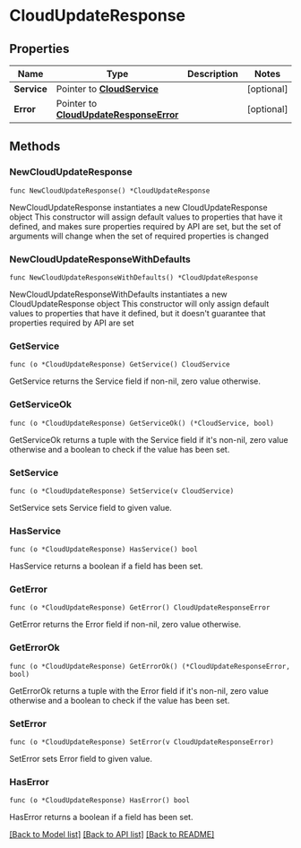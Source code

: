 # CloudUpdateResponse

## Properties

Name | Type | Description | Notes
------------ | ------------- | ------------- | -------------
**Service** | Pointer to [**CloudService**](CloudService.md) |  | [optional] 
**Error** | Pointer to [**CloudUpdateResponseError**](CloudUpdateResponseError.md) |  | [optional] 

## Methods

### NewCloudUpdateResponse

`func NewCloudUpdateResponse() *CloudUpdateResponse`

NewCloudUpdateResponse instantiates a new CloudUpdateResponse object
This constructor will assign default values to properties that have it defined,
and makes sure properties required by API are set, but the set of arguments
will change when the set of required properties is changed

### NewCloudUpdateResponseWithDefaults

`func NewCloudUpdateResponseWithDefaults() *CloudUpdateResponse`

NewCloudUpdateResponseWithDefaults instantiates a new CloudUpdateResponse object
This constructor will only assign default values to properties that have it defined,
but it doesn't guarantee that properties required by API are set

### GetService

`func (o *CloudUpdateResponse) GetService() CloudService`

GetService returns the Service field if non-nil, zero value otherwise.

### GetServiceOk

`func (o *CloudUpdateResponse) GetServiceOk() (*CloudService, bool)`

GetServiceOk returns a tuple with the Service field if it's non-nil, zero value otherwise
and a boolean to check if the value has been set.

### SetService

`func (o *CloudUpdateResponse) SetService(v CloudService)`

SetService sets Service field to given value.

### HasService

`func (o *CloudUpdateResponse) HasService() bool`

HasService returns a boolean if a field has been set.

### GetError

`func (o *CloudUpdateResponse) GetError() CloudUpdateResponseError`

GetError returns the Error field if non-nil, zero value otherwise.

### GetErrorOk

`func (o *CloudUpdateResponse) GetErrorOk() (*CloudUpdateResponseError, bool)`

GetErrorOk returns a tuple with the Error field if it's non-nil, zero value otherwise
and a boolean to check if the value has been set.

### SetError

`func (o *CloudUpdateResponse) SetError(v CloudUpdateResponseError)`

SetError sets Error field to given value.

### HasError

`func (o *CloudUpdateResponse) HasError() bool`

HasError returns a boolean if a field has been set.


[[Back to Model list]](../README.md#documentation-for-models) [[Back to API list]](../README.md#documentation-for-api-endpoints) [[Back to README]](../README.md)


